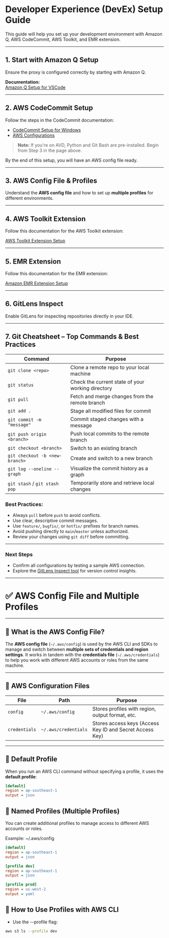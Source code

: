 # Developer Experience (DevEx) Setup Guide

This guide will help you set up your development environment with Amazon Q, AWS CodeCommit, AWS Toolkit, and EMR extension.

---

## 1. Start with Amazon Q Setup
Ensure the proxy is configured correctly by starting with Amazon Q.

**Documentation:**  
[Amazon Q Setup for VSCode](https://confluence.income.com.sg/display/DATA/Amazon+Q+Set+up+-+VSCode)

---

## 2. AWS CodeCommit Setup
Follow the steps in the CodeCommit documentation:

- [CodeCommit Setup for Windows](https://confluence.income.com.sg/display/DEVOPS/CodeCommit+Setup+for+Windows)  
- [AWS Configurations](https://confluence.income.com.sg/display/DEVOPS/Configurations)

> **Note:** If you're on AVD, Python and Git Bash are pre-installed. Begin from Step 3 in the page above.

By the end of this setup, you will have an AWS config file ready.

---

## 3. AWS Config File & Profiles
Understand the **AWS config file** and how to set up **multiple profiles** for different environments.

---

## 4. AWS Toolkit Extension
Follow this documentation for the AWS Toolkit extension:

[AWS Toolkit Extension Setup](https://confluence.income.com.sg/display/DATA/AWS+Toolkit+Extension)

---

## 5. EMR Extension
Follow this documentation for the EMR extension:

[Amazon EMR Extension Setup](https://confluence.income.com.sg/display/DATA/Amazon+EMR+Extension)

---

## 6. GitLens Inspect
Enable GitLens for inspecting repositories directly in your IDE.

---

## 7. Git Cheatsheet – Top Commands & Best Practices

| Command | Purpose |
|--------|---------|
| `git clone <repo>` | Clone a remote repo to your local machine |
| `git status` | Check the current state of your working directory |
| `git pull` | Fetch and merge changes from the remote branch |
| `git add .` | Stage all modified files for commit |
| `git commit -m "message"` | Commit staged changes with a message |
| `git push origin <branch>` | Push local commits to the remote branch |
| `git checkout <branch>` | Switch to an existing branch |
| `git checkout -b <new-branch>` | Create and switch to a new branch |
| `git log --oneline --graph` | Visualize the commit history as a graph |
| `git stash` / `git stash pop` | Temporarily store and retrieve local changes |

### Best Practices:
- Always `pull` before `push` to avoid conflicts.
- Use clear, descriptive commit messages.
- Use `feature/`, `bugfix/`, or `hotfix/` prefixes for branch names.
- Avoid pushing directly to `main`/`master` unless authorized.
- Review your changes using `git diff` before committing.

---

### **Next Steps**
- Confirm all configurations by testing a sample AWS connection.
- Explore the [GitLens Inspect tool](https://gitlens.amod.io/) for version control insights.

---

# ✅ AWS Config File and Multiple Profiles

---

## 🔹 What is the AWS Config File?

The **AWS config file** (`~/.aws/config`) is used by the AWS CLI and SDKs to manage and switch between **multiple sets of credentials and region settings**. It works in tandem with the **credentials file** (`~/.aws/credentials`) to help you work with different AWS accounts or roles from the same machine.

---

## 📁 AWS Configuration Files

| File        | Path               | Purpose                                                |
|-------------|--------------------|--------------------------------------------------------|
| `config`    | `~/.aws/config`     | Stores profiles with region, output format, etc.       |
| `credentials` | `~/.aws/credentials` | Stores access keys (Access Key ID and Secret Access Key) |

---

## 🔹 Default Profile

When you run an AWS CLI command without specifying a profile, it uses the **default profile**:

```ini
[default]
region = ap-southeast-1
output = json
```

## 🔹 Named Profiles (Multiple Profiles)

You can create additional profiles to manage access to different AWS accounts or roles.

Example: ~/.aws/config

```ini
[default]
region = ap-southeast-1
output = json

[profile dev]
region = ap-southeast-1
output = json

[profile prod]
region = us-west-2
output = yaml
```

## 🔹 How to Use Profiles with AWS CLI
  - Use the --profile flag:
```bash
aws s3 ls --profile dev
```